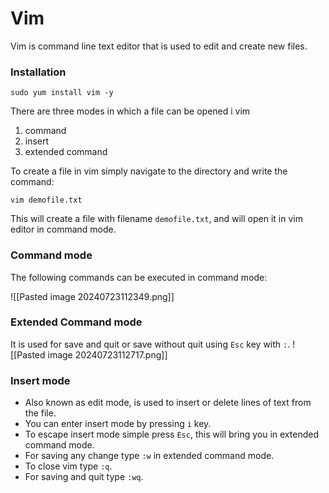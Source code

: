 # Vim
Vim is command line text editor that is used to edit and create new files.

### Installation

```shell
sudo yum install vim -y
```

There are three modes in which a file can be opened i vim
1. command
2. insert
3. extended command

To create a file in vim simply navigate to the directory and write the command:
```shell
vim demofile.txt
```

This will create a file with filename `demofile.txt`, and will open it in vim editor in command mode.

### Command mode
The following commands can be executed in command mode:

![[Pasted image 20240723112349.png]]

### Extended Command mode

It is used for save and quit or save without quit using `Esc` key with `:`.
![[Pasted image 20240723112717.png]]

### Insert mode

- Also known as edit mode, is used to insert or delete lines of text from the file.
- You can enter insert mode by pressing `i` key.
- To escape insert mode simple press `Esc`, this will bring you in extended command mode.
- For saving any change type `:w` in extended command mode.
- To close vim type  `:q`.
- For saving and quit type `:wq`.